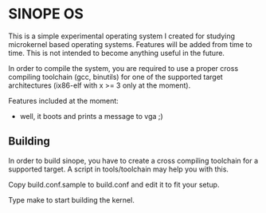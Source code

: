 # SINOPE OS

This is a simple experimental operating system I created for studying
microkernel based operating systems. Features will be added from time
to time. This is not intended to become anything useful in the future.

In order to compile the system, you are required to use a proper cross
compiling toolchain (gcc, binutils) for one of the supported target
architectures (ix86-elf with x >= 3 only at the moment).

Features included at the moment:
 * well, it boots and prints a message to vga ;)

## Building

In order to build sinope, you have to create a cross compiling
toolchain for a supported target. A script in tools/toolchain may
help you with this.

Copy build.conf.sample to build.conf and edit it to fit your setup.

Type make to start building the kernel.
